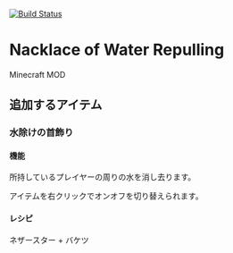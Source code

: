 [![Build Status](https://drone.io/github.com/AtoCrafter/NecklaceOfWaterRepelling/status.png)](https://drone.io/github.com/AtoCrafter/NecklaceOfWaterRepelling/latest)


# Nacklace of Water Repulling

Minecraft MOD


## 追加するアイテム

### 水除けの首飾り

#### 機能

所持しているプレイヤーの周りの水を消し去ります。

アイテムを右クリックでオンオフを切り替えられます。

#### レシピ

ネザースター + バケツ
